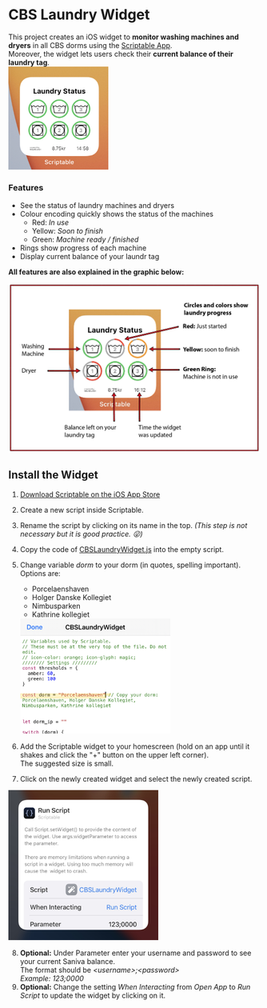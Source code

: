 # CBS Laundry Widget

This project creates an iOS widget to **monitor washing machines and dryers** in all CBS dorms using the [Scriptable App](https://scriptable.app).  
Moreover, the widget lets users check their **current balance of their laundry tag**.  
<img src="images/ExamplePicture.png" width=200>

### Features
- See the status of laundry machines and dryers
- Colour encoding quickly shows the status of the machines
  - Red: *In use*
  - Yellow: *Soon to finish*
  - Green: *Machine ready / finished*
- Rings show progress of each machine
- Display current balance of your laundr tag

**All features are also explained in the graphic below:**
<p align="center">
 <img src="images/Explanation.jpg" width=600>
</p>



## Install the Widget

1. [Download Scriptable on the iOS App Store](https://apps.apple.com/us/app/scriptable/id1405459188?uo=4)
2. Create a new script inside Scriptable.
3. Rename the script by clicking on its name in the top.
  *(This step is not necessary but it is good practice. :stuck_out_tongue_winking_eye:)*
4. Copy the code of [CBSLaundryWidget.js](https://github.com/Niclaslach/CBSLaundryWidget/blob/main/CBSLaundryWidget.js) into the empty script.
5. Change variable *dorm* to your dorm (in quotes, spelling important). Options are:  
   - Porcelaenshaven
   - Holger Danske Kollegiet
   - Nimbusparken
   - Kathrine kollegiet
    <img src="images/ChooseDorm.png" width=300>

6. Add the Scriptable widget to your homescreen (hold on an app until it shakes and click the "+" button on the upper left corner).  
The suggested size is small.
7. Click on the newly created widget and select the newly created script.  
<img src="images/WidgetConfiguration.jpg" width=300>

8. **Optional:** Under Parameter enter your username and password to see your current Saniva balance.  
The format should be *\<username\>;\<password\>*  
*Example: 123;0000*
9. **Optional:** Change the setting *When Interacting* from *Open App* to *Run Script* to update the widget by clicking on it.
